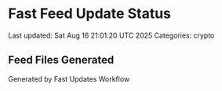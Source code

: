 # Fast Feed Update Status
Last updated: Sat Aug 16 21:01:20 UTC 2025
Categories: crypto

## Feed Files Generated

Generated by Fast Updates Workflow

